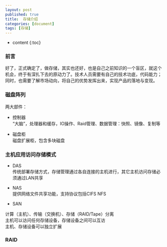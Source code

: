 ```yaml
---
layout: post
published: true
title:  存储介绍
categories: [document]
tags: [存储]
---
```

* content
{:toc}

### 前言
好了，正式确定了，做存储，其实也还好，也是自己之前知识的一个盲区，就这个机会，终于有深扎下去的原动力了。技术人员需要有自己的技术功底，代码能力；同时，也需要了解市场动向，将自己的优势发挥出来，实现产品的落地与变现。

### 磁盘阵列
两大部件：

+ 控制器  
“大脑”，处理器和缓存，IO操作、Raid管理、数据管理：快照、镜像、复制等

+ 磁盘柜  
磁盘扩展柜，包含多块磁盘

### 主机应用访问存储模式

[](/styles/images/DAS-NAS-SAN.png)

+ DAS  
传统部署存储方式，存储管理通过各自连接的主机进行，其它主机访问存储必须通过LAN共享

+ NAS  
提供网络文件共享功能，支持协议包括CIFS NFS

+ SAN

计算（主机）、传输（交换机）、存储（RAID/Tape）分离  
主机可以访问任何存储设备，存储设备之间可以互访  
主机、存储设备可以独立扩展  

### RAID

